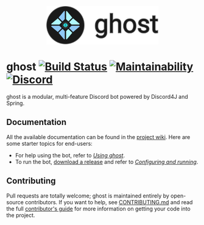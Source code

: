 <p align="center">
  <img src="ghost-banner.svg" height=100>
</p>

# ghost [![Build Status](https://travis-ci.org/ghost2-discord/ghost2.svg?branch=master)](https://travis-ci.org/ghost2-discord/ghost2) [![Maintainability](https://api.codeclimate.com/v1/badges/4fc3a95b114638f25db6/maintainability)](https://codeclimate.com/github/ghost2-discord/ghost2/maintainability) [![Discord](https://img.shields.io/discord/766023774583128104?color=7289DA&label=discord&logo=discord&logoColor=white)](https://discord.gg/JAHk4Vy)

ghost is a modular, multi-feature Discord bot powered by Discord4J and Spring.

## Documentation
All the available documentation can be found in the [project wiki](https://github.com/ghost2-discord/ghost/wiki). Here are some starter topics for end-users:

  - For help using the bot, refer to [*Using ghost*](https://github.com/ghost2-discord/ghost2/wiki/Using-ghost).
  - To run the bot, [download a release](https://github.com/ghost2-discord/ghost2/releases) and refer to [*Configuring and running*](https://github.com/ghost2-discord/ghost2/wiki/Configuring-and-running).

## Contributing
Pull requests are totally welcome; ghost is maintained entirely by open-source contributors. If you want to help, see [CONTRIBUTING.md](https://github.com/ghost2-discord/ghost2/blob/master/CONTRIBUTING.md)
and read the full [contributor's guide](https://github.com/ghost2-discord/ghost2/wiki/Contributor's-guide) for more information on getting your code into the project.
